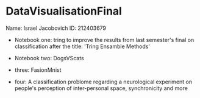 
# DataVisualisationFinal
Name: Israel Jacobovich
ID: 212403679

+ Notebook one: tring to improve the results  from last semester's final on classification
  after the title: 'Tring Ensamble Methods'
  
+ Notebook two: DogsVScats
+ three: FasionMnist
+ four: A classification problome regarding a neurological experiment on people's perception of inter-personal space, synchronicity and more
